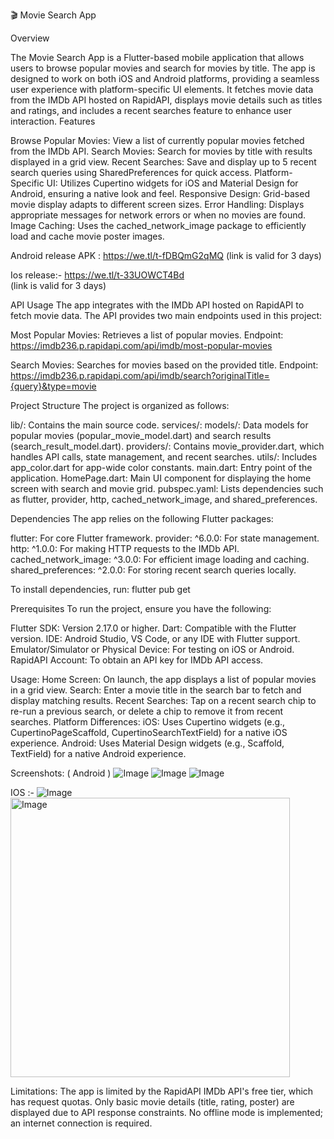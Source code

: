🎬 Movie Search App

Overview 

The Movie Search App is a Flutter-based mobile application that allows users to browse popular movies and search for movies by title. The app is designed to work on both iOS and Android platforms, providing a seamless user experience with platform-specific UI elements. It fetches movie data from the IMDb API hosted on RapidAPI, displays movie details such as titles and ratings, and includes a recent searches feature to enhance user interaction.
Features

Browse Popular Movies: View a list of currently popular movies fetched from the IMDb API.
Search Movies: Search for movies by title with results displayed in a grid view.
Recent Searches: Save and display up to 5 recent search queries using SharedPreferences for quick access.
Platform-Specific UI: Utilizes Cupertino widgets for iOS and Material Design for Android, ensuring a native look and feel.
Responsive Design: Grid-based movie display adapts to different screen sizes.
Error Handling: Displays appropriate messages for network errors or when no movies are found.
Image Caching: Uses the cached_network_image package to efficiently load and cache movie poster images.

Android release APK : https://we.tl/t-fDBQmG2qMQ (link is valid for 3 days)

Ios release:- https://we.tl/t-33UOWCT4Bd  
(link is valid for 3 days)

API Usage
The app integrates with the IMDb API hosted on RapidAPI to fetch movie data. The API provides two main endpoints used in this project:

Most Popular Movies: Retrieves a list of popular movies.
Endpoint: https://imdb236.p.rapidapi.com/api/imdb/most-popular-movies

Search Movies: Searches for movies based on the provided title.
Endpoint: https://imdb236.p.rapidapi.com/api/imdb/search?originalTitle={query}&type=movie

Project Structure
The project is organized as follows:

lib/: Contains the main source code.
services/:
models/: Data models for popular movies (popular_movie_model.dart) and search results (search_result_model.dart).
providers/: Contains movie_provider.dart, which handles API calls, state management, and recent searches.
utils/: Includes app_color.dart for app-wide color constants.
main.dart: Entry point of the application.
HomePage.dart: Main UI component for displaying the home screen with search and movie grid.
pubspec.yaml: Lists dependencies such as flutter, provider, http, cached_network_image, and shared_preferences.

Dependencies
The app relies on the following Flutter packages:

flutter: For core Flutter framework.
provider: ^6.0.0: For state management.
http: ^1.0.0: For making HTTP requests to the IMDb API.
cached_network_image: ^3.0.0: For efficient image loading and caching.
shared_preferences: ^2.0.0: For storing recent search queries locally.

To install dependencies, run:
flutter pub get

Prerequisites
To run the project, ensure you have the following:

Flutter SDK: Version 2.17.0 or higher.
Dart: Compatible with the Flutter version.
IDE: Android Studio, VS Code, or any IDE with Flutter support.
Emulator/Simulator or Physical Device: For testing on iOS or Android.
RapidAPI Account: To obtain an API key for IMDb API access.


Usage:
Home Screen: On launch, the app displays a list of popular movies in a grid view.
Search: Enter a movie title in the search bar to fetch and display matching results.
Recent Searches: Tap on a recent search chip to re-run a previous search, or delete a chip to remove it from recent searches.
Platform Differences:
iOS: Uses Cupertino widgets (e.g., CupertinoPageScaffold, CupertinoSearchTextField) for a native iOS experience.
Android: Uses Material Design widgets (e.g., Scaffold, TextField) for a native Android experience.

Screenshots: ( Android )  ![Image](https://github.com/user-attachments/assets/3f2e6904-be02-4249-997c-bbab9f5fe6bf)
![Image](https://github.com/user-attachments/assets/4d252f35-ad0d-4e6c-9708-762ed9fa6ba5)
![Image](https://github.com/user-attachments/assets/76af3a2a-7316-4098-a367-8817658da315)

IOS :- ![Image](https://github.com/user-attachments/assets/c448461d-6224-4659-995d-25e6fe71faef)
<img width="447" alt="Image" src="https://github.com/user-attachments/assets/9e2c9cef-267a-424f-8bfa-c1124eac9099" />


Limitations:
The app is limited by the RapidAPI IMDb API's free tier, which has request quotas.
Only basic movie details (title, rating, poster) are displayed due to API response constraints.
No offline mode is implemented; an internet connection is required.

